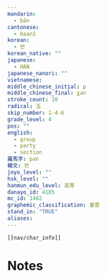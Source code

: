 ```yaml
---
mandarin:
  - bān
cantonese:
  - baan1
korean:
  - 반
korean_native: ""
japanese:
  - HAN
japanese_nanori: ""
vietnamese:
middle_chinese_initial: p
middle_chinese_final: ɣan
stroke_count: 10
radical: 玉
skip_number: 1-4-6
grade_level: 4
pos: ""
english:
  - group
  - party
  - section
羅馬字: pan
韓文: 판
joyo_level: ""
hsk_level: ""
hanmun_edu_level: 高等
danayo_id: 4185
mc_id: 1402
graphemic_classification: 會意
stand_in: "TRUE"
aliases:
---
```

```meta-bind-embed
[[nav/char_info]]
```

# Notes
